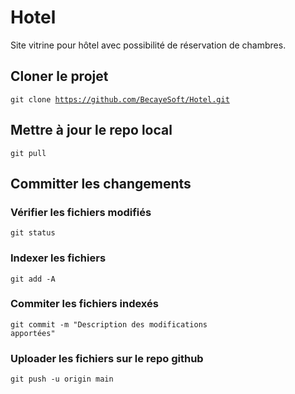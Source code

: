 # Hotel
Site vitrine pour hôtel avec possibilité de réservation de chambres.

## Cloner le projet

<code>git clone https://github.com/BecayeSoft/Hotel.git</code>

## Mettre à jour le repo local

<code>git pull</code>

## Committer les changements

### Vérifier les fichiers modifiés

  <code>git status</code>

### Indexer les fichiers
  
  <code>git add -A</code>

### Commiter les fichiers indexés

  <code>git commit -m "Description des modifications apportées"</code>

### Uploader les fichiers sur le repo github
  
  <code>git push -u origin main</code>
